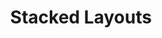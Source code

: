 ---
layout: chapter
title: Stacked Layouts
slides:


  - class: title-slide
    content: |

      # Stacked Layouts

      _Laying out your content_


  - content: |
      ## Block Elements

      Block elements are the "building blocks" of our website. 

      Block elements are used for layout, and can contain other elements.

    notes: |
      `header` might contain our h1 and menu bar<br>
      `section` could be an intro, gallery, or general info<br>
      `footer` might contain copyright and contact info

      Pages often have one **header**, lots of **sections** and one **footer**.

  
  - content: |
      ## Header HTML

      Our header block will contain the profile pic, "Grumpy Cat" heading and the first paragraph of text.

      **In your HTML, on the line *before* the profile pic:**

      ```html
      <header class="page-header">
      ```

      **In your HTML, *after* the first paragraph:**

      ```html
      </header>
      ```

      There should now be a dark blue box at the top of your page.

  
  - content: |
      ## Header Styles

      Let's design a header to contain Grumpy Cat's profile pic, page title, and first paragraph.

      **In your CSS, on a new line:**

      ```css
      .page-header {
        background-color: darkblue;
        color: white;
        font-size: 22px;
        font-weight: bold;
        text-align: center;
      }
      ```

      Our header block will have large, centered, bold text.


  - content: |
      ## Info Section HTML

      This content block is a section not a header, so we use the `section` tag.

      **In your HTML, *before* the second paragraph:**

      ```html
      <section class="info-section">
      ```

      **And *after* the third paragraph:**

      ```html
      </section>
      ```

      There should now be a yellow block around two paragraphs.


  - content: |
      ## Info Section Styles

      Now we want a box around the other two paragraphs.

      **In your CSS, on a new line:**

      ```css
      .info-section {
        background-color: yellow;
        padding: 20px;
        margin-top: 30px;
        margin-bottom: 30px;
      }
      ```


  - content: |
      ## Gallery Section HTML

      Now create the section block around your gallery images.

      **In your HTML, *before* the first gallery image:**
      
      ```html   
      <section class="gallery-section">
      ```

      **And *after* the last gallery image:**

      ```html
      </section>
      ```

      You should now have a dark green section around your gallery images.
    

  - content: |
      ## Gallery Section Styles

      We can style our gallery section the same way.

      **In your CSS:**

      ```css
      .gallery-section {
        background-color: darkgreen;
        text-align: center;
      }
      ```

      Then in your HTML code, add `section` tags around your gallery images. Remember to add the class!

      If you can't remember how, there is code on the next page...


  - content: |
      ## Gallery Image Styles

      We can also use a trick to style the images *inside* the gallery section, without adding a class to every single one.

      **In your CSS, on a new line:**

      ```css
      .gallery-section img {
        border: 5px solid white;
        height: 150px;
      }
      ```

      Your gallery images should now have white borders and all be the same height.

    notes: |

      This style says "find a block with the class `gallery`, then find every `img` element inside it and apply these styles"


  - content: |
      ## Element Selectors

      Rather than always using classes, we can also choose to style all HTML elements of the same type.

      **At the top of your CSS, on a new line:**

      ```css
      header,
      section {
        width: 700px;
        margin-left: auto;
        margin-right: auto;
        line-height: 130%;
      }
      ```

      All your sections (and your header) should now be centered on the page.


  - content: |
      ## Whole Page Styles

      When we have styles we want to apply to the whole page, we can target the `body`, because all other tags are between the `body` tags.

      **At the top of your CSS, on a new line:**

      ```css
      body {
        background-color: gold;
        background-image: url(http://subtlepatterns.com/patterns/food.png);
        font-family: sans-serif;
      }
      ```

      Your background should now be yellow with a pattern.


  - content: |
      ## Element Selectors

      Now all that we have to do is tidy up our colours. We need to remove the backgrounds we used for planning our layout.

      **In your CSS:**

      - Find `.page-header` and remove the background
      - Find `.info-section` and change background to white
      - Find `.gallery-section` and remove the background


  - content: |
      ## Grumpy Cat Output

      Your own output window should now look like this:

      <div style="height:570px" data-height="570" data-theme-id="0" data-slug-hash="yyrQMr" data-default-tab="result" data-user="gatherworkshops" class='codepen'>See the Pen <a href='http://codepen.io/gatherworkshops/pen/yyrQMr/'>yyrQMr</a> by Gather Workshops (<a href='http://codepen.io/gatherworkshops'>@gatherworkshops</a>) on <a href='http://codepen.io'>CodePen</a>.</div>
      <script async src="//assets.codepen.io/assets/embed/ei.js"></script>

      If it doesn't, check that all your styles are correct! 


  - content: |

      ![Thumbs Up!]([[BASE_URL]]/theme/assets/images/thumbs-up.svg){: height="200" }

      ## Stacked Layouts: Complete!

      Great, now let's explore where we'll build our own site...

      [Take me to the next chapter!](infrastructure.html)


    notes: |

      Great! Now that we know the basics, let's get started on our own projects.

---